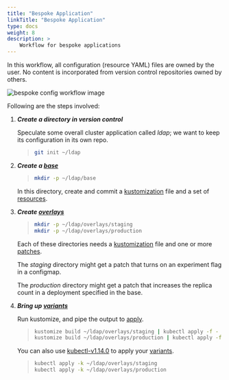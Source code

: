 ```yaml
---
title: "Bespoke Application"
linkTitle: "Bespoke Application"
type: docs
weight: 8
description: >
    Workflow for bespoke applications
---
```


In this workflow, all configuration (resource YAML) files are owned by the user.
No content is incorporated from version control repositories owned by others.

![bespoke config workflow image][workflowBespoke]

Following are the steps involved:

1. ***Create a directory in version control***

    Speculate some overall cluster application called _ldap_;
    we want to keep its configuration in its own repo.

    > ```bash
    > git init ~/ldap
    > ```

1. ***Create a [base]***

    > ```bash
    > mkdir -p ~/ldap/base
    > ```

    In this directory, create and commit a [kustomization]
    file and a set of [resources].

1. ***Create [overlays]***

    > ```bash
    > mkdir -p ~/ldap/overlays/staging
    > mkdir -p ~/ldap/overlays/production
    > ```

    Each of these directories needs a [kustomization]
    file and one or more [patches].

    The _staging_ directory might get a patch
    that turns on an experiment flag in a configmap.

    The _production_ directory might get a patch
    that increases the replica count in a deployment
    specified in the base.

1. ***Bring up [variants]***

    Run kustomize, and pipe the output to [apply].

    > ```bash
    > kustomize build ~/ldap/overlays/staging | kubectl apply -f -
    > kustomize build ~/ldap/overlays/production | kubectl apply -f -
    > ```

    You can also use [kubectl-v1.14.0] to apply your [variants].
    >
    > ```bash
    > kubectl apply -k ~/ldap/overlays/staging
    > kubectl apply -k ~/ldap/overlays/production
    > ```

[OTS]: /cli-experimental/references/kustomize/glossary#off-the-shelf-configuration
[apply]: /cli-experimental/references/kustomize/glossary#apply
[applying]: /cli-experimental/references/kustomize/glossary#apply
[base]: /cli-experimental/references/kustomize/glossary#base
[fork]: https://guides.github.com/activities/forking/
[variants]: /cli-experimental/references/kustomize/glossary#variant
[kustomization]: /cli-experimental/references/kustomize/glossary#kustomization
[off-the-shelf]: /cli-experimental/references/kustomize/glossary#off-the-shelf-configuration
[overlays]: /cli-experimental/references/kustomize/glossary#overlay
[patch]: /cli-experimental/references/kustomize/glossary#patch
[patches]: /cli-experimental/references/kustomize/glossary#patch
[rebase]: https://git-scm.com/docs/git-rebase
[resources]: /cli-experimental/references/kustomize/glossary#resource
[workflowBespoke]: /cli-experimental/images/new_bespoke.jpg
[workflowOts]: /cli-experimental/images/workflowOts.jpg
[kubectl-v1.14.0]:https://kubernetes.io/blog/2019/03/25/kubernetes-1-14-release-announcement/
